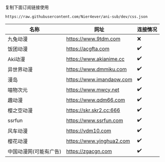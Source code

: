 复制下面订阅链接使用
```
https://raw.githubusercontent.com/Nier4ever/ani-sub/dev/css.json
```

<!-- REPLACE_START -->
| 名称 | 网址 | 连接情况 | 
| ------- | ------- | ------- |
| 九兔动漫 | https://www.9tdm.com | :x:   | 
| 饭团动漫 | https://acgfta.com | :heavy_check_mark:   | 
| Aki动漫 | https://www.akianime.cc | :heavy_check_mark:   | 
| 异世界动漫 | https://www.dmmiku.com | :heavy_check_mark:   | 
| 漫岛 | https://www.imandaow.com | :heavy_check_mark:   | 
| 喵物次元 | https://www.mwcy.net | :heavy_check_mark:   | 
| 趣动漫 | https://www.qdm66.com | :heavy_check_mark:   | 
| 樱之空动漫 | https://skr.skr2.cc:666 | :heavy_check_mark:   | 
| ssrfun | https://www.ssrfun.com | :heavy_check_mark:   | 
| 风车动漫 | https://vdm10.com | :heavy_check_mark:   | 
| 樱花动漫 | https://www.yinghua2.com | :heavy_check_mark:   | 
| 中国动漫网(可能有广告) | https://zgacgn.com | :heavy_check_mark:   | 
<!-- REPLACE_END -->